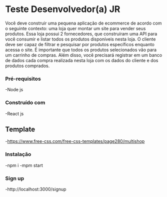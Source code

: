 # Teste Desenvolvedor(a) JR

Você deve construir uma pequena aplicação de ecommerce de acordo com o seguinte contexto: uma loja quer montar um site para vender seus produtos. Essa loja possui 2 fornecedores, que construíram uma API para você consumir e listar todos os produtos disponíveis nesta loja. O cliente deve ser capaz de filtrar e pesquisar por produtos específicos enquanto acessa o site. É importante que todos os produtos selecionados vão para um carrinho de compras. Além disso, você precisará registrar em um banco de dados cada compra realizada nesta loja com os dados do cliente e dos produtos comprados.

### Pré-requisitos

-Node js

### Construído com

-React js

## Template

-https://www.free-css.com/free-css-templates/page280/multishop

### Instalação

-npm i
-mpm start

### Sign up
-http://localhost:3000/signup